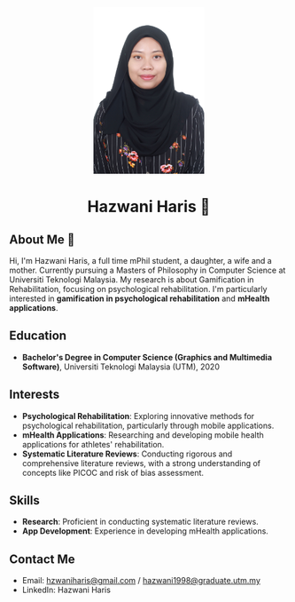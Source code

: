 
<div align="center"><img src="hazwani.jpg" height="300" /></div>
<h1 align="center">Hazwani Haris 🌸</h1>

## About Me 🚀

Hi, I'm Hazwani Haris, a full time mPhil student, a daughter, a wife and a mother. Currently pursuing a Masters of Philosophy in Computer Science at Universiti Teknologi Malaysia. My research is about Gamification in Rehabilitation, focusing on psychological rehabilitation. I'm particularly interested in **gamification in psychological rehabilitation** and **mHealth applications**. 

## Education
- **Bachelor's Degree in Computer Science (Graphics and Multimedia Software)**, Universiti Teknologi Malaysia (UTM), 2020

## Interests
- **Psychological Rehabilitation**: Exploring innovative methods for psychological rehabilitation, particularly through mobile applications.
- **mHealth Applications**: Researching and developing mobile health applications for athletes' rehabilitation.
- **Systematic Literature Reviews**: Conducting rigorous and comprehensive literature reviews, with a strong understanding of concepts like PICOC and risk of bias assessment.

## Skills
- **Research**: Proficient in conducting systematic literature reviews.
- **App Development**: Experience in developing mHealth applications.

## Contact Me
- Email: hzwaniharis@gmail.com / hazwani1998@graduate.utm.my
- LinkedIn: Hazwani Haris


